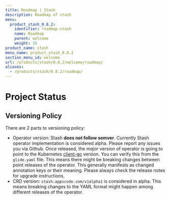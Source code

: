 ```yaml
---
title: Roadmap | Stash
description: Roadmap of stash
menu:
  product_stash_0.8.2:
    identifier: roadmap-stash
    name: Roadmap
    parent: welcome
    weight: 15
product_name: stash
menu_name: product_stash_0.8.2
section_menu_id: welcome
url: /products/stash/0.8.2/welcome/roadmap/
aliases:
  - /products/stash/0.8.2/roadmap/
---
```


# Project Status

## Versioning Policy
There are 2 parts to versioning policy:

 - Operator version: Stash __does not follow semver__. Currently Stash operator implementation is considered alpha. Please report any issues you via Github. Once released, the _major_ version of operator is going to point to the Kubernetes [client-go](https://github.com/kubernetes/client-go#branches-and-tags) version. You can verify this from the `glide.yaml` file. This means there might be breaking changes between point releases of the operator. This generally manifests as changed annotation keys or their meaning.
Please always check the release notes for upgrade instructions.
 - CRD version: `stash.appscode.com/v1alpha1` is considered in alpha. This means breaking changes to the YAML format
might happen among different releases of the operator.
